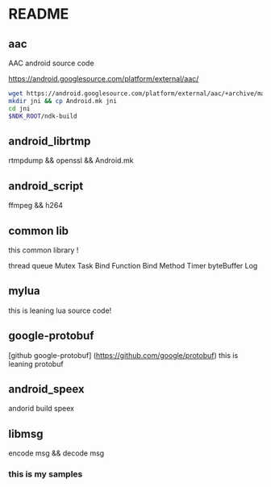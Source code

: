 # README

## aac
 AAC android source code
 
 https://android.googlesource.com/platform/external/aac/

 ```Bash
 wget https://android.googlesource.com/platform/external/aac/+archive/master.tar.gz
 mkdir jni && cp Android.mk jni 
 cd jni
 $NDK_ROOT/ndk-build
 ```
## android_librtmp

rtmpdump && openssl && Android.mk

## android_script

ffmpeg && h264

## common lib
this common library !

thread
queue
Mutex
Task
Bind Function
Bind Method
Timer
byteBuffer
Log


## mylua
this is leaning lua source code!

## google-protobuf
[github google-protobuf] (https://github.com/google/protobuf)
this is leaning protobuf

## android_speex

andorid build speex

## libmsg

encode msg && decode msg



### this is my samples



